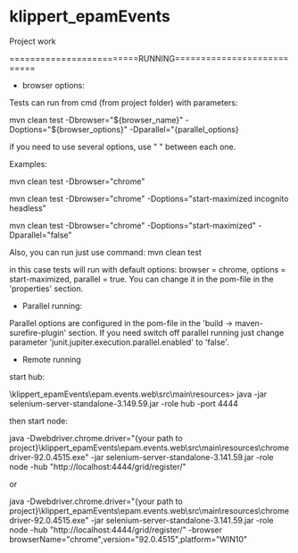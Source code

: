 # klippert_epamEvents
Project work

=========================RUNNING===========================

* browser options:

Tests can run from cmd (from project folder) with parameters:

mvn clean test -Dbrowser="${browser_name}" -Doptions="${browser_options}" -Dparallel="{parallel_options}

if you need to use several options, use " " between each one.

Examples:

mvn clean test -Dbrowser="chrome"

mvn clean test -Dbrowser="chrome" -Doptions="start-maximized incognito headless"

mvn clean test -Dbrowser="chrome" -Doptions="start-maximized" -Dparallel="false"

Also, you can run just use command: mvn clean test

in this case tests will run with default options: 
browser = chrome, options = start-maximized, parallel = true.
You can change it in the pom-file in the 'properties' section.

* Parallel running:

Parallel options are configured in the pom-file in the 'build -> maven-surefire-plugin' section.
If you need switch off parallel running just change parameter 'junit.jupiter.execution.parallel.enabled' to 'false'. 
 

* Remote running

start hub: 

\\klippert_epamEvents\epam.events.web\src\main\resources> java -jar selenium-server-standalone-3.149.59.jar -role hub -port 4444

then start node:

java -Dwebdriver.chrome.driver="{your path to project}\klippert_epamEvents\epam.events.web\src\main\resources\chromedriver-92.0.4515.exe" -jar selenium-server-standalone-3.141.59.jar -role node -hub "http://localhost:4444/grid/register/"

or

java -Dwebdriver.chrome.driver="{your path to project}\klippert_epamEvents\epam.events.web\src\main\resources\chromedriver-92.0.4515.exe" -jar selenium-server-standalone-3.141.59.jar -role node -hub "http://localhost:4444/grid/register/" -browser browserName="chrome",version="92.0.4515",platform="WIN10"